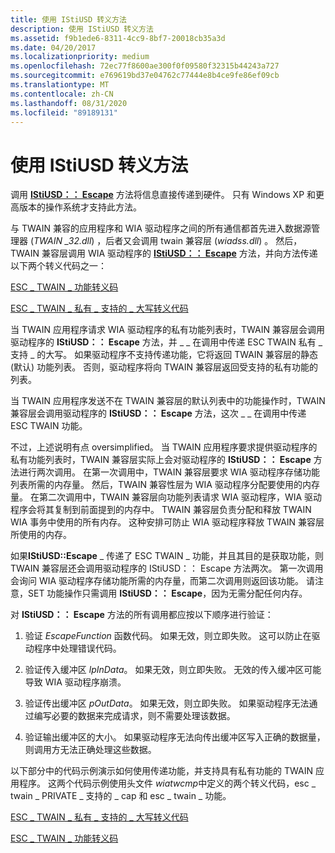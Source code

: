 ```yaml
---
title: 使用 IStiUSD 转义方法
description: 使用 IStiUSD 转义方法
ms.assetid: f9b1ede6-8311-4cc9-8bf7-20018cb35a3d
ms.date: 04/20/2017
ms.localizationpriority: medium
ms.openlocfilehash: 72ec77f8600ae300f0f09580f32315b44243a727
ms.sourcegitcommit: e769619bd37e04762c77444e8b4ce9fe86ef09cb
ms.translationtype: MT
ms.contentlocale: zh-CN
ms.lasthandoff: 08/31/2020
ms.locfileid: "89189131"
---
```

# <a name="using-the-istiusd-escape-method"></a>使用 IStiUSD 转义方法





调用 [**IStiUSD：： Escape**](/windows-hardware/drivers/ddi/stiusd/nf-stiusd-istiusd-escape) 方法将信息直接传递到硬件。 只有 Windows XP 和更高版本的操作系统才支持此方法。

与 TWAIN 兼容的应用程序和 WIA 驱动程序之间的所有通信都首先进入数据源管理器 (*TWAIN \_32.dll*) ，后者又会调用 twain 兼容层 (*wiadss.dll*) 。 然后，TWAIN 兼容层调用 WIA 驱动程序的 [**IStiUSD：： Escape**](/windows-hardware/drivers/ddi/stiusd/nf-stiusd-istiusd-escape) 方法，并向方法传递以下两个转义代码之一：

[ESC \_ TWAIN \_ 功能转义码](esc-twain-capability-escape-code.md)

[ESC \_ TWAIN \_ 私有 \_ 支持的 \_ 大写转义代码](esc-twain-private-supported-caps-escape-code.md)

当 TWAIN 应用程序请求 WIA 驱动程序的私有功能列表时，TWAIN 兼容层会调用驱动程序的 **IStiUSD：： Escape** 方法，并 \_ \_ 在调用中传递 ESC TWAIN 私有 \_ 支持 \_ 的大写。 如果驱动程序不支持传递功能，它将返回 TWAIN 兼容层的静态 (默认) 功能列表。 否则，驱动程序将向 TWAIN 兼容层返回受支持的私有功能的列表。

当 TWAIN 应用程序发送不在 TWAIN 兼容层的默认列表中的功能操作时，TWAIN 兼容层会调用驱动程序的 **IStiUSD：： Escape** 方法，这次 \_ \_ 在调用中传递 ESC TWAIN 功能。

不过，上述说明有点 oversimplified。 当 TWAIN 应用程序要求提供驱动程序的私有功能列表时，TWAIN 兼容层实际上会对驱动程序的 **IStiUSD：： Escape** 方法进行两次调用。 在第一次调用中，TWAIN 兼容层要求 WIA 驱动程序存储功能列表所需的内存量。 然后，TWAIN 兼容性层为 WIA 驱动程序分配要使用的内存量。 在第二次调用中，TWAIN 兼容层向功能列表请求 WIA 驱动程序，WIA 驱动程序会将其复制到前面提到的内存中。 TWAIN 兼容层负责分配和释放 TWAIN WIA 事务中使用的所有内存。 这种安排可防止 WIA 驱动程序释放 TWAIN 兼容层所使用的内存。

如果**IStiUSD::Escape** \_ 传递了 ESC TWAIN \_ 功能，并且其目的是获取功能，则 TWAIN 兼容层还会调用驱动程序的 IStiUSD：： Escape 方法两次。 第一次调用会询问 WIA 驱动程序存储功能所需的内存量，而第二次调用则返回该功能。 请注意，SET 功能操作只需调用 **IStiUSD：： Escape**，因为无需分配任何内存。

对 **IStiUSD：： Escape** 方法的所有调用都应按以下顺序进行验证：

1.  验证 *EscapeFunction* 函数代码。 如果无效，则立即失败。 这可以防止在驱动程序中处理错误代码。

2.  验证传入缓冲区 *lpInData*。 如果无效，则立即失败。 无效的传入缓冲区可能导致 WIA 驱动程序崩溃。

3.  验证传出缓冲区 *pOutData*。 如果无效，则立即失败。 如果驱动程序无法通过编写必要的数据来完成请求，则不需要处理该数据。

4.  验证输出缓冲区的大小。 如果驱动程序无法向传出缓冲区写入正确的数据量，则调用方无法正确处理这些数据。

以下部分中的代码示例演示如何使用传递功能，并支持具有私有功能的 TWAIN 应用程序。 这两个代码示例使用头文件 *wiatwcmp*中定义的两个转义代码，esc \_ twain \_ PRIVATE \_ 支持的 \_ cap 和 esc \_ twain \_ 功能。

[ESC \_ TWAIN \_ 私有 \_ 支持的 \_ 大写转义代码](esc-twain-private-supported-caps-escape-code.md)

[ESC \_ TWAIN \_ 功能转义码](esc-twain-capability-escape-code.md)

 

